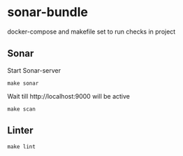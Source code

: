 # sonar-bundle
docker-compose and makefile set to run checks in project

## Sonar

 Start Sonar-server
 
`make sonar`

 Wait till http://localhost:9000 will be active

`make scan`


## Linter

`make lint`